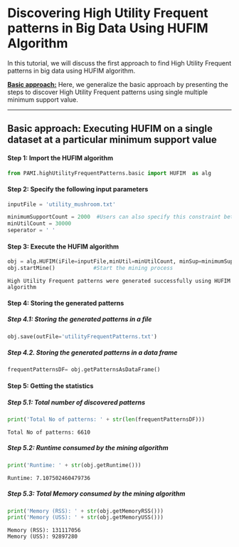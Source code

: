 # Discovering High Utility Frequent patterns in Big Data Using HUFIM Algorithm

In this tutorial, we will discuss the first approach to find High Utility Frequent patterns in big data using HUFIM algorithm.

[__Basic approach:__](#basicApproach) Here, we generalize the basic approach by presenting the steps to discover High Utility Frequent patterns using single multiple minimum support value.

***

## <a id='basicApproach'>Basic approach: Executing HUFIM on a single dataset at a particular minimum support value</a>

#### Step 1: Import the HUFIM algorithm


```python
from PAMI.highUtilityFrequentPatterns.basic import HUFIM  as alg
```

#### Step 2: Specify the following input parameters


```python
inputFile = 'utility_mushroom.txt'

minimumSupportCount = 2000  #Users can also specify this constraint between 0 to 1.
minUtilCount = 30000
seperator = ' '       
```

#### Step 3: Execute the HUFIM algorithm


```python
obj = alg.HUFIM(iFile=inputFile,minUtil=minUtilCount, minSup=minimumSupportCount, sep=seperator)    #initialize
obj.startMine()            #Start the mining process
```

    High Utility Frequent patterns were generated successfully using HUFIM algorithm


#### Step 4: Storing the generated patterns

##### Step 4.1: Storing the generated patterns in a file


```python
obj.save(outFile='utilityFrequentPatterns.txt')
```

##### Step 4.2. Storing the generated patterns in a data frame


```python
frequentPatternsDF= obj.getPatternsAsDataFrame()
```

#### Step 5: Getting the statistics

##### Step 5.1: Total number of discovered patterns 


```python
print('Total No of patterns: ' + str(len(frequentPatternsDF)))
```

    Total No of patterns: 6610


##### Step 5.2: Runtime consumed by the mining algorithm


```python
print('Runtime: ' + str(obj.getRuntime()))
```

    Runtime: 7.107502460479736


##### Step 5.3: Total Memory consumed by the mining algorithm


```python
print('Memory (RSS): ' + str(obj.getMemoryRSS()))
print('Memory (USS): ' + str(obj.getMemoryUSS()))
```

    Memory (RSS): 131117056
    Memory (USS): 92897280



```python

```
